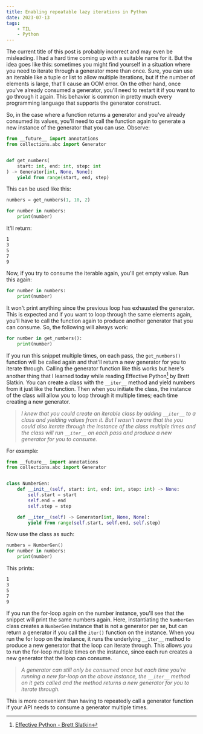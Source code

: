 ```yaml
---
title: Enabling repeatable lazy iterations in Python
date: 2023-07-13
tags:
    - TIL
    - Python
---
```


The current title of this post is probably incorrect and may even be misleading. I had a
hard time coming up with a suitable name for it. But the idea goes like this: sometimes you
might find yourself in a situation where you need to iterate through a generator more than
once. Sure, you can use an iterable like a tuple or list to allow multiple iterations, but
if the number of elements is large, that'll cause an OOM error. On the other hand, once
you've already consumed a generator, you'll need to restart it if you want to go through it
again. This behavior is common in pretty much every programming language that supports the
generator construct.

So, in the case where a function returns a generator and you've already consumed its values,
you'll need to call the function again to generate a new instance of the generator that you
can use. Observe:

```python
from __future__ import annotations
from collections.abc import Generator


def get_numbers(
    start: int, end: int, step: int
) -> Generator[int, None, None]:
    yield from range(start, end, step)
```

This can be used like this:

```python
numbers = get_numbers(1, 10, 2)

for number in numbers:
    print(number)
```

It'll return:

```txt
1
3
5
7
9
```

Now, if you try to consume the iterable again, you'll get empty value. Run this again:

```python
for number in numbers:
    print(number)
```

It won't print anything since the previous loop has exhausted the generator. This is
expected and if you want to loop through the same elements again, you'll have to call the
function again to produce another generator that you can consume. So, the following will
always work:

```python
for number in get_numbers():
    print(number)
```

If you run this snippet multiple times, on each pass, the `get_numbers()` function will be
called again and that'll return a new generator for you to iterate through. Calling the
generator function like this works but here's another thing that I learned today while
reading Effective Python[^1] by Brett Slatkin. You can create a class with the `__iter__`
method and yield numbers from it just like the function. Then when you initiate the class,
the instance of the class will allow you to loop through it multiple times; each time
creating a new generator.

> _I knew that you could create an iterable class by adding `__iter__` to a class and
> yielding values from it. But I wasn't aware that the you could also iterate through the
> instance of the class multiple times and the class will run `__iter__` on each pass and
> produce a new generator for you to consume._

For example:

```python
from __future__ import annotations
from collections.abc import Generator


class NumberGen:
    def __init__(self, start: int, end: int, step: int) -> None:
        self.start = start
        self.end = end
        self.step = step

    def __iter__(self) -> Generator[int, None, None]:
        yield from range(self.start, self.end, self.step)
```

Now use the class as such:

```python
numbers = NumberGen()
for number in numbers:
    print(number)
```

This prints:

```txt
1
3
5
7
9
```

If you run the for-loop again on the number instance, you'll see that the snippet will print
the same numbers again. Here, instantiating the `NumberGen` class creates a `NumberGen`
instance that is not a generator per se, but can return a generator if you call the `iter()`
function on the instance. When you run the for loop on the instance, it runs the underlying
`__iter__` method to produce a new generator that the loop can iterate through. This allows
you to run the for-loop multiple times on the instance, since each run creates a new
generator that the loop can consume.

> _A generator can still only be consumed once but each time you're running a new for-loop
> on the above instance, the `__iter__` method on it gets called and the method returns a
> new generator for you to iterate through._

This is more convenient than having to repeatedly call a generator function if your API
needs to consume a generator multiple times.

[^1]: [Effective Python - Brett Slatkin](https://effectivepython.com/)
